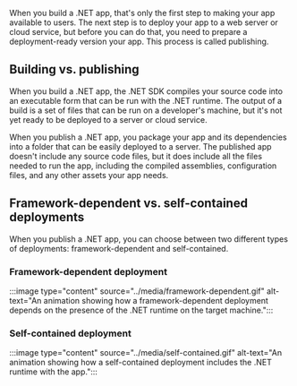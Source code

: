 When you build a .NET app, that's only the first step to making your app available to users. The next step is to deploy your app to a web server or cloud service, but before you can do that, you need to prepare a deployment-ready version your app. This process is called publishing.

## Building vs. publishing

When you build a .NET app, the .NET SDK compiles your source code into an executable form that can be run with the .NET runtime. The output of a build is a set of files that can be run on a developer's machine, but it's not yet ready to be deployed to a server or cloud service.

When you publish a .NET app, you package your app and its dependencies into a folder that can be easily deployed to a server. The published app doesn't include any source code files, but it does include all the files needed to run the app, including the compiled assemblies, configuration files, and any other assets your app needs.

## Framework-dependent vs. self-contained deployments

When you publish a .NET app, you can choose between two different types of deployments: framework-dependent and self-contained.

### Framework-dependent deployment

:::image type="content" source="../media/framework-dependent.gif" alt-text="An animation showing how a framework-dependent deployment depends on the presence of the .NET runtime on the target machine.":::

### Self-contained deployment

:::image type="content" source="../media/self-contained.gif" alt-text="An animation showing how a self-contained deployment includes the .NET runtime with the app.":::
